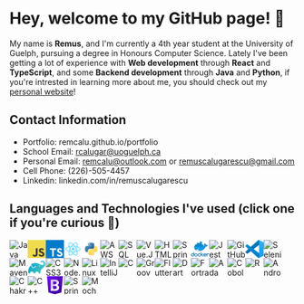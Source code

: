 # Hey, welcome to my GitHub page! 👋
My name is **Remus**, and I'm currently a 4th year student at the University of Guelph, pursuing a degree in Honours Computer Science. Lately I've been getting a lot of experience with **Web development** through **React** and **TypeScript**, and some **Backend development** through **Java** and **Python**, if you're intrested in learning more about me, you should check out my [personal website](https://remcalu.github.io/Personal-Website/#/)!

## Contact Information
* Portfolio:        remcalu.github.io/portfolio
* School Email:     rcalugar@uoguelph.ca
* Personal Email:   remcalu@outlook.com or remuscalugarescu@gmail.com
* Cell Phone:       (226)-505-4457
* Linkedin:         linkedin.com/in/remuscalugarescu

## Languages and Technologies I've used (click one if you're curious 👻)
<a href="https://www.java.com/"><img align="left" alt="Java" width="32px" height="32px" src="https://asprise.com/res/img/menu/java.png" /></a>
<a href="https://www.javascript.com/"><img align="left" alt="JavaScript" width="32px" height="32px" src="https://raw.githubusercontent.com/github/explore/80688e429a7d4ef2fca1e82350fe8e3517d3494d/topics/javascript/javascript.png" /></a>
<a href="https://www.typescriptlang.org/"><img align="left" alt="TypeScript" width="32px" height="32px" src="https://raw.githubusercontent.com/github/explore/80688e429a7d4ef2fca1e82350fe8e3517d3494d/topics/typescript/typescript.png" /></a>
<a href="https://reactjs.org/"><img align="left" alt="React" width="32px" height="32px" src="https://raw.githubusercontent.com/github/explore/80688e429a7d4ef2fca1e82350fe8e3517d3494d/topics/react/react.png" /></a>
<a href="https://www.python.org/"><img align="left" alt="Python" width="32px" height="32px" src="https://raw.githubusercontent.com/github/explore/80688e429a7d4ef2fca1e82350fe8e3517d3494d/topics/python/python.png" /></a>
<a href="https://aws.amazon.com/"><img align="left" alt="AWS" width="32px" height="32px" src="https://static-00.iconduck.com/assets.00/aws-icon-512x512-hniukvcn.png" /></a>
<a href="https://azure.microsoft.com/en-us/services/sql-database/"><img align="left" alt="SQL" width="32px" height="32px" src="https://www.brentozar.com/wp-content/uploads/2019/03/azure_sql_db-250x250.jpg" /></a>
<a href="https://vuejs.org/"><img align="left" alt="Vue.JS" width="32px" height="32px" src="https://upload.wikimedia.org/wikipedia/commons/thumb/9/95/Vue.js_Logo_2.svg/1200px-Vue.js_Logo_2.svg.png" /></a>
<a href="https://developer.mozilla.org/en-US/docs/Web/Guide/HTML/HTML5"><img align="left" alt="HTML5" width="32px" height="32px" src="https://cdn-icons-png.flaticon.com/512/732/732212.png" /></a>
<a href="https://spring.io/projects/spring-boot"><img align="left" alt="Spring Boot" width="32px" height="32px" src="https://avatars.githubusercontent.com/u/54465427?v=4" /></a>

<a href="https://www.docker.com/"><img align="left" alt="Docker" width="32px" height="32px" src="https://raw.githubusercontent.com/github/explore/80688e429a7d4ef2fca1e82350fe8e3517d3494d/topics/docker/docker.png" /></a>
<a href="https://jestjs.io/"><img align="left" alt="Jest" width="32px" height="32px" src="https://camo.githubusercontent.com/62089edec0ee40bb26b3bf5f973b14d7f8e4b4e942f115cde5b9a5f9c0ca3382/687474703a2f2f7365656b6c6f676f2e636f6d2f696d616765732f4a2f6a6573742d6c6f676f2d463939303145424246372d7365656b6c6f676f2e636f6d2e706e67" /></a>
<a href="https://github.com/"><img align="left" alt="GitHub" width="32px" height="32px" src="https://ceias.nau.edu/capstone/projects/CS/2020/Digitool-S20/images/github.png" /></a>
<a href="https://code.visualstudio.com/"><img align="left" alt="Visual Studio Code" width="32px" height="32px" src="https://raw.githubusercontent.com/github/explore/80688e429a7d4ef2fca1e82350fe8e3517d3494d/topics/visual-studio-code/visual-studio-code.png" /></a>
<a href="https://www.selenium.dev/"><img align="left" alt="Selenium" width="32px" height="32px" src="https://avatars0.githubusercontent.com/u/983927?v=3&s=400" /></a>
<a href="https://maven.apache.org/"><img align="left" alt="Maven" width="32px" height="32px" src="https://user-images.githubusercontent.com/59599955/183299536-0353f569-8657-483b-8875-33dcf6f73f15.png" /></a>
<a href="https://gradle.org/"><img align="left" alt="Gradle" width="32px" height="32px" src="https://raw.githubusercontent.com/github/explore/80688e429a7d4ef2fca1e82350fe8e3517d3494d/topics/gradle/gradle.png" /></a>
<a href="https://developer.mozilla.org/en-US/docs/Web/CSS"><img align="left" alt="CSS3" width="32px" height="32px" src="https://www.iconbolt.com/iconsets/social-media-logos/css3-html-logo-social-social-media.svg" /></a>

<a href="https://nodejs.org/"><img align="left" alt="Node.js" width="32px" height="32px" src="https://icons-for-free.com/iconfiles/png/512/js+library+long+shadow+nodejs+web+icon-1320184850167478047.png" /></a> <a href="https://www.linux.org/"><img align="left" alt="Linux" width="32px" height="32px" src="https://cdn-icons-png.flaticon.com/512/518/518713.png" /></a> <a href="https://www.jetbrains.com/idea/"><img align="left" alt="IntelliJ" width="32px" height="32px" src="https://upload.wikimedia.org/wikipedia/commons/thumb/9/9c/IntelliJ_IDEA_Icon.svg/1200px-IntelliJ_IDEA_Icon.svg.png" /></a> <a href="https://en.wikipedia.org/wiki/C_(programming_language)"><img align="left" alt="C" width="32px" height="32px" src="https://cdn.iconscout.com/icon/free/png-512/c-programming-569564.png" /></a> <a href="https://groovy-lang.org/"><img align="left" alt="Groovy" width="32px" height="32px" src="https://devskiller.com/wp-content/plugins/devskiller-catalog/assets/images/skills/groovy.png?48306e1f" /></a> <a href="https://flutter.dev/"><img align="left" alt="Flutter" width="32px" height="32px" src="https://user-images.githubusercontent.com/51419598/152648731-567997ec-ac1c-4a9c-a816-a1fb1882abbe.png" /></a> <a href="https://en.wikipedia.org/wiki/Dart_(programming_language)"><img align="left" alt="Dart" width="32px" height="32px" src="https://avatars.githubusercontent.com/u/1609975?s=280&v=4" /></a> <a href="https://en.wikipedia.org/wiki/Fortran"><img align="left" alt="Fortran 95" width="32px" height="32px" src="https://upload.wikimedia.org/wikipedia/commons/b/b8/Fortran_logo.svg" /></a> <a href="https://www.adacore.com/"><img align="left" alt="Ada" width="32px" height="32px" src="https://styles.redditmedia.com/t5_2qi8f/styles/communityIcon_ej0vurfqb8t61.png" /></a> <a href="https://www.microfocus.com/en-us/what-is/cobol"><img align="left" alt="Cobol" width="32px" height="32px" src="https://is1-ssl.mzstatic.com/image/thumb/Purple123/v4/e6/e9/d9/e6e9d9ac-ab7f-4ec7-8082-7f4cb04bc204/source/512x512bb.jpg" /></a>

<a href="https://www.r-project.org/"><img align="left" alt="R" width="32px" height="32px" src="https://journals.researchparks.org/public/journals/4/article_357_cover_en_US.png" /></a>
<a href="https://developer.android.com/studio"><img align="left" alt="Android Studio" width="32px" height="32px" src="https://i.stack.imgur.com/9E2Gd.png" /></a>
<a href="https://chakra-ui.com/"><img align="left" alt="ChakraUI" width="32px" height="32px" src="https://images.opencollective.com/chakra-ui-pro/61bd1dd/logo/256.png" /></a>
<a href="https://www.cplusplus.com/"><img align="left" alt="C++" width="32px" height="32px" src="https://user-images.githubusercontent.com/42747200/46140125-da084900-c26d-11e8-8ea7-c45ae6306309.png" /></a>
<a href="https://icons.getbootstrap.com/"><img align="left" alt="Bootstrap" width="32px" height="32px" src="https://raw.githubusercontent.com/themedotid/bootstrap-icon/HEAD/docs/bootstrap-icon-css.png" /></a>
<a href="https://spring.io/projects/spring-boot"><img align="left" alt="Spring Boot" width="32px" height="32px" src="https://miro.medium.com/max/500/1*AbiX4LwtSNozoyfypcKvEg.png" /></a>
<a href="https://mochajs.org/"><img align="left" alt="Mocha" width="32px" height="32px" src="https://camo.githubusercontent.com/58045a79a69afea4cab1cea6def6d911fba3956cf5fd683addf41c032aa64088/68747470733a2f2f636c6475702e636f6d2f78465646784f696f41552e737667" /></a>
